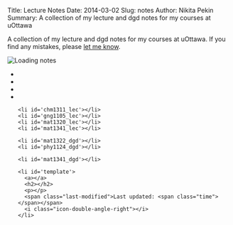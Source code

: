 Title: Lecture Notes
Date: 2014-03-02
Slug: notes
Author: Nikita Pekin
Summary: A collection of my lecture and dgd notes for my courses at uOttawa

A collection of my lecture and dgd notes for my courses at uOttawa.
If you find any mistakes, please [let me know](mailto:contact@nikitapek.in).

<div class='notes'>
  <div id='loading'><img src='images/loading.gif' alt='Loading notes'></div>

  <ul id='documents'>
    <li id='iti1121_lec'></li>
    <li id='mat1348_lec'></li>
    <li id='phy1124_lec'></li>
    <li id='mat1322_lec'></li>

    <li id='chm1311_lec'></li>
    <li id='gng1105_lec'></li>
    <li id='mat1320_lec'></li>
    <li id='mat1341_lec'></li>

    <li id='mat1322_dgd'></li>
    <li id='phy1124_dgd'></li>

    <li id='mat1341_dgd'></li>

    <li id='template'>
      <a></a>
      <h2></h2>
      <p></p>
      <span class="last-modified">Last updated: <span class="time"></span></span>
      <i class="icon-double-angle-right"></i>
    </li>
  </ul>
</div>
<script src="https://code.jquery.com/jquery-1.10.2.min.js"></script>
<script src="http://momentjs.com/downloads/moment.min.js"></script>
<script src="/js/notes.js"></script>
